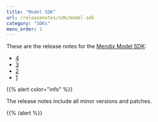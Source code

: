 ```yaml
---
title: "Model SDK"
url: /releasenotes/sdk/model-sdk
category: "SDKs"
menu_order: 1
---
```


These are the release notes for the [Mendix Model SDK](/apidocs-mxsdk/mxsdk/sdk-intro):

* [4](model-sdk-4)
* [3](model-sdk-3)
* [2](model-sdk-2)
* [1](model-sdk-1)

{{% alert color="info" %}}

The release notes include all minor versions and patches.

{{% /alert %}}
